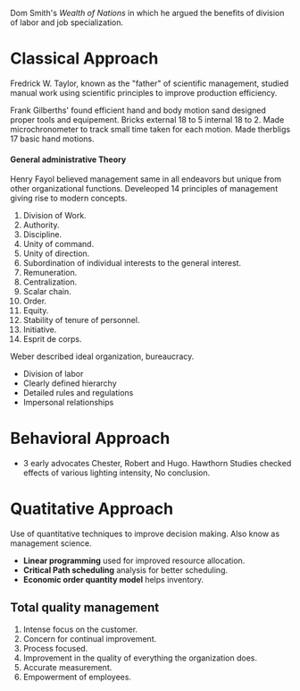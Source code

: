 Dom Smith's *Wealth of Nations* in which he argued the benefits of division of labor and job specialization.

# Classical Approach
Fredrick W. Taylor, known as the "father" of scientific management, studied manual work using scientific principles to improve production efficiency. 


Frank Gilberths' found efficient hand and body motion sand designed proper tools and equipement. Bricks external 18 to 5 internal 18 to 2. Made microchronometer to track small time taken for each motion. Made therbligs 17 basic hand motions.

#### General administrative Theory
Henry Fayol believed management same in all endeavors but unique from other organizational functions. Develeoped 14 principles of management giving rise to modern concepts.
1. Division of Work. 
2. Authority. 
3. Discipline. 
4. Unity of command. 
5. Unity of direction. 
6. Subordination of individual interests to the general interest. 
7. Remuneration. 
8. Centralization. 
9. Scalar chain. 
10. Order. 
11. Equity. 
12. Stability of tenure of personnel. 
13. Initiative. 
14. Esprit de corps. 

Weber described ideal organization, bureaucracy.
- Division of labor
- Clearly defined hierarchy
- Detailed rules and regulations
- Impersonal relationships

# Behavioral Approach
- 3 early advocates Chester, Robert and Hugo.
Hawthorn Studies checked effects of various lighting intensity, No conclusion.

# Quatitative Approach
Use of quantitative techniques to improve decision making. Also know as management science.
- **Linear programming** used for improved resource allocation.
- **Critical Path scheduling** analysis for better scheduling.
- **Economic order quantity model** helps inventory.
## Total quality management
1. Intense focus on the customer. 
2. Concern for continual improvement. 
3. Process focused. 
4. Improvement in the quality of everything the organization does. 
5. Accurate measurement. 
6. Empowerment of employees. 